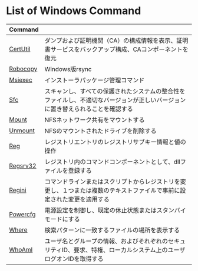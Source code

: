 
# List of Windows Command

|Command					|																	|
|:--------------------------|:------------------------------------------------------------------|
|[CertUtil](CertUtil.md)	|ダンプおよび証明機関（CA）の構成情報を表示、証明書サービスをバックアップ構成、CAコンポーネントを復元	|
|[Robocopy](Robocopy.md)	|Windows版rsync														|
|[Msiexec](Msiexec.md)		|インストーラパッケージ管理コマンド									|
|[Sfc](Sfc.md)				|スキャンし、すべての保護されたシステムの整合性をファイルし、不適切なバージョンが正しいバージョンに置き替えられることを確認する		|
|[Mount](Mount.md)			|NFSネットワーク共有をマウントする									|
|[Unmount](Unmount.md)		|NFSのマウントされたドライブを削除する								|
|[Reg](Reg.md)				|レジストリエントリのレジストリサブキー情報と値の操作				|
|[Regsrv32](Resrv32.md)		|レジストリ内のコマンドコンポーネントとして、dllファイルを登録する	|
|[Regini](Regini.md)		|コマンドラインまたはスクリプトからレジストリを変更し、１つまたは複数のテキストファイルで事前に設定された変更を適用する	|
|[Powercfg](Powercfg.md)	|電源設定を制御し、既定の休止状態またはスタンバイモードにする		|
|[Where](Where.md)			|検索パターンに一致するファイルの場所を表示する						|
|[WhoAmI](WhoAmI.md)		|ユーザ名とグループの情報、およびそれぞれのセキュリティID、要求、特権、ローカルシステム上のユーザログオンIDを取得する	|

